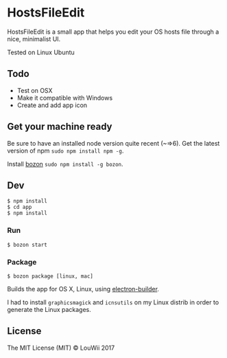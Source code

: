 # HostsFileEdit

HostsFileEdit is a small app that helps you edit your OS hosts file through a nice, minimalist UI.

Tested on Linux Ubuntu

## Todo

* Test on OSX
* Make it compatible with Windows
* Create and add app icon

## Get your machine ready

Be sure to have an installed node version quite recent (~=>6). Get the latest version of npm `sudo npm install npm -g`.

Install [bozon](https://github.com/railsware/bozon) `sudo npm install -g bozon`.

## Dev

```
$ npm install
$ cd app
$ npm install
```


### Run

```
$ bozon start
```

### Package

```
$ bozon package [linux, mac]
```

Builds the app for OS X, Linux, using [electron-builder](https://github.com/electron-userland/electron-builder).

I had to install `graphicsmagick` and `icnsutils` on my Linux distrib in order to generate the Linux packages.

## License

The MIT License (MIT) © LouWii 2017
